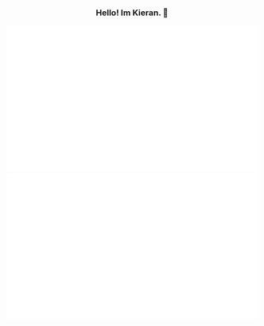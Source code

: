 <div align="center">

### Hello! Im Kieran. 👋	

![Github Stats Overview](https://github.com/aylokieran/github-stats/blob/master/generated/overview.svg?raw=true) 
![Github Stats Overview](https://github.com/aylokieran/github-stats/blob/master/generated/languages.svg?raw=true)

</div>
